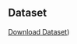 ## Dataset
[Download Dataset](https://www.kaggle.com/datasets/paramaggarwal/fashion-product-images-small))
